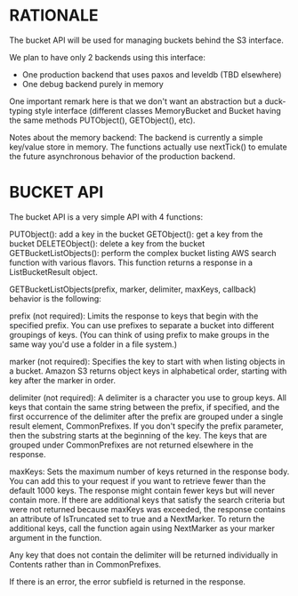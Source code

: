 RATIONALE
=========
The bucket API will be used for managing buckets behind the S3 interface.

We plan to have only 2 backends using this interface:
* One production backend that uses paxos and leveldb (TBD elsewhere)
* One debug backend purely in memory

One important remark here is that we don't want an abstraction but a duck-typing style interface (different classes MemoryBucket and Bucket having the same methods PUTObject(), GETObject(), etc).

Notes about the memory backend: The backend is currently a simple key/value store in memory. The functions actually use nextTick() to emulate the future asynchronous behavior of the production backend.



BUCKET API
==========

The bucket API is a very simple API with 4 functions:

PUTObject(): add a key in the bucket
GETObject(): get a key from the bucket
DELETEObject(): delete a key from the bucket
GETBucketListObjects(): perform the complex bucket listing AWS search function with various flavors. This function returns a response in a ListBucketResult object.

GETBucketListObjects(prefix, marker, delimiter, maxKeys, callback) behavior is the following:

prefix (not required): Limits the response to keys that begin with the specified prefix. You can use prefixes to separate a bucket into different groupings of keys. (You can think of using prefix to make groups in the same way you'd use a folder in a file system.)

marker (not required): Specifies the key to start with when listing objects in a bucket. Amazon S3 returns object keys in alphabetical order, starting with key after the marker in order.

delimiter (not required): A delimiter is a character you use to group keys.
All keys that contain the same string between the prefix, if specified, and the first occurrence of the delimiter after the prefix are grouped under a single result element, CommonPrefixes. If you don't specify the prefix parameter, then the substring starts at the beginning of the key. The keys that are grouped under CommonPrefixes are not returned elsewhere in the response.

maxKeys: Sets the maximum number of keys returned in the response body. You can add this to your request if you want to retrieve fewer than the default 1000 keys. 
The response might contain fewer keys but will never contain more. If there are additional keys that satisfy the search criteria but were not returned because maxKeys was exceeded, the response contains an attribute of IsTruncated set to true and a NextMarker. To return the additional keys, call the function again using NextMarker as your marker argument in the function.  

Any key that does not contain the delimiter will be returned individually in Contents rather than in CommonPrefixes.  

If there is an error, the error subfield is returned in the response.

